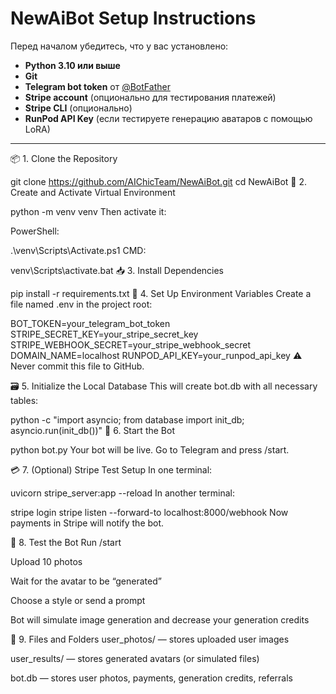 # NewAiBot Setup Instructions

Перед началом убедитесь, что у вас установлено:

- **Python 3.10 или выше**
- **Git**
- **Telegram bot token** от [@BotFather](https://t.me/BotFather)
- **Stripe account** (опционально для тестирования платежей)
- **Stripe CLI** (опционально)
- **RunPod API Key** (если тестируете генерацию аватаров с помощью LoRA)

---

📦 1. Clone the Repository

git clone https://github.com/AIChicTeam/NewAiBot.git
cd NewAiBot
🐍 2. Create and Activate Virtual Environment

python -m venv venv
Then activate it:

PowerShell:

.\venv\Scripts\Activate.ps1
CMD:

venv\Scripts\activate.bat
📥 3. Install Dependencies

pip install -r requirements.txt
🔐 4. Set Up Environment Variables
Create a file named .env in the project root:


BOT_TOKEN=your_telegram_bot_token
STRIPE_SECRET_KEY=your_stripe_secret_key
STRIPE_WEBHOOK_SECRET=your_stripe_webhook_secret
DOMAIN_NAME=localhost
RUNPOD_API_KEY=your_runpod_api_key
⚠️ Never commit this file to GitHub.

🗃 5. Initialize the Local Database
This will create bot.db with all necessary tables:


python -c "import asyncio; from database import init_db; asyncio.run(init_db())"
🚀 6. Start the Bot

python bot.py
Your bot will be live. Go to Telegram and press /start.

💳 7. (Optional) Stripe Test Setup
In one terminal:


uvicorn stripe_server:app --reload
In another terminal:


stripe login
stripe listen --forward-to localhost:8000/webhook
Now payments in Stripe will notify the bot.

🧪 8. Test the Bot
Run /start

Upload 10 photos

Wait for the avatar to be “generated”

Choose a style or send a prompt

Bot will simulate image generation and decrease your generation credits

📁 9. Files and Folders
user_photos/ — stores uploaded user images

user_results/ — stores generated avatars (or simulated files)

bot.db — stores user photos, payments, generation credits, referrals
